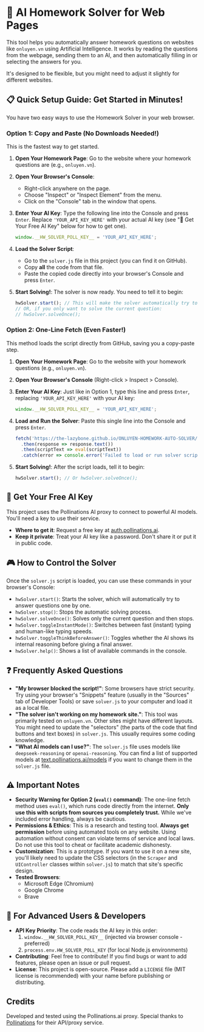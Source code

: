 # 🚀 AI Homework Solver for Web Pages

This tool helps you automatically answer homework questions on websites like `onluyen.vn` using Artificial Intelligence. It works by reading the questions from the webpage, sending them to an AI, and then automatically filling in or selecting the answers for you.

It's designed to be flexible, but you might need to adjust it slightly for different websites.

## 📋 Quick Setup Guide: Get Started in Minutes!

You have two easy ways to use the Homework Solver in your web browser.

### Option 1: Copy and Paste (No Downloads Needed!)

This is the fastest way to get started.

1.  **Open Your Homework Page**: Go to the website where your homework questions are (e.g., `onluyen.vn`).
2.  **Open Your Browser's Console**:
    *   Right-click anywhere on the page.
    *   Choose "Inspect" or "Inspect Element" from the menu.
    *   Click on the "Console" tab in the window that opens.
3.  **Enter Your AI Key**: Type the following line into the Console and press `Enter`. Replace `'YOUR_API_KEY_HERE'` with your actual AI key (see "🔑 Get Your Free AI Key" below for how to get one).

    ```js
    window.__HW_SOLVER_POLL_KEY__ = 'YOUR_API_KEY_HERE';
    ```

4.  **Load the Solver Script**:
    *   Go to the `solver.js` file in this project (you can find it on GitHub).
    *   Copy **all** the code from that file.
    *   Paste the copied code directly into your browser's Console and press `Enter`.
5.  **Start Solving!**: The solver is now ready. You need to tell it to begin:

    ```js
    hwSolver.start(); // This will make the solver automatically try to answer questions one by one.
    // OR, if you only want to solve the current question:
    // hwSolver.solveOnce();
    ```

### Option 2: One-Line Fetch (Even Faster!)

This method loads the script directly from GitHub, saving you a copy-paste step.

1.  **Open Your Homework Page**: Go to the website with your homework questions (e.g., `onluyen.vn`).
2.  **Open Your Browser's Console** (Right-click > Inspect > Console).
3.  **Enter Your AI Key**: Just like in Option 1, type this line and press `Enter`, replacing `'YOUR_API_KEY_HERE'` with your AI key:

    ```js
    window.__HW_SOLVER_POLL_KEY__ = 'YOUR_API_KEY_HERE';
    ```

4.  **Load and Run the Solver**: Paste this single line into the Console and press `Enter`.

    ```js
    fetch('https://the-lazybone.github.io/ONLUYEN-HOMEWORK-AUTO-SOLVER/solver.js')
      .then(response => response.text())
      .then(scriptText => eval(scriptText))
      .catch(error => console.error('Failed to load or run solver script:', error));
    ```

5.  **Start Solving!**: After the script loads, tell it to begin:

    ```js
    hwSolver.start(); // Or hwSolver.solveOnce();
    ```

## 🔑 Get Your Free AI Key

This project uses the Pollinations AI proxy to connect to powerful AI models. You'll need a key to use their service.

*   **Where to get it**: Request a free key at [auth.pollinations.ai](https://auth.pollinations.ai).
*   **Keep it private**: Treat your AI key like a password. Don't share it or put it in public code.

## 🎮 How to Control the Solver

Once the `solver.js` script is loaded, you can use these commands in your browser's Console:

*   `hwSolver.start()`: Starts the solver, which will automatically try to answer questions one by one.
*   `hwSolver.stop()`: Stops the automatic solving process.
*   `hwSolver.solveOnce()`: Solves only the current question and then stops.
*   `hwSolver.toggleInstantMode()`: Switches between fast (instant) typing and human-like typing speeds.
*   `hwSolver.toggleThinkBeforeAnswer()`: Toggles whether the AI shows its internal reasoning before giving a final answer.
*   `hwSolver.help()`: Shows a list of available commands in the console.

## ❓ Frequently Asked Questions

*   **"My browser blocked the script!"**: Some browsers have strict security. Try using your browser's "Snippets" feature (usually in the "Sources" tab of Developer Tools) or save `solver.js` to your computer and load it as a local file.
*   **"The solver isn't working on my homework site."**: This tool was primarily tested on `onluyen.vn`. Other sites might have different layouts. You might need to update the "selectors" (the parts of the code that find buttons and text boxes) in `solver.js`. This usually requires some coding knowledge.
*   **"What AI models can I use?"**: The `solver.js` file uses models like `deepseek-reasoning` or `openai-reasoning`. You can find a list of supported models at [text.pollinations.ai/models](https://text.pollinations.ai/models) if you want to change them in the `solver.js` file.

## ⚠️ Important Notes

*   **Security Warning for Option 2 (`eval()` command)**: The one-line fetch method uses `eval()`, which runs code directly from the internet. **Only use this with scripts from sources you completely trust.** While we've included error handling, always be cautious.
*   **Permissions & Ethics**: This is a research and testing tool. **Always get permission** before using automated tools on any website. Using automation without consent can violate terms of service and local laws. Do not use this tool to cheat or facilitate academic dishonesty.
*   **Customization**: This is a prototype. If you want to use it on a new site, you'll likely need to update the CSS selectors (in the `Scraper` and `UIController` classes within `solver.js`) to match that site's specific design.
*   **Tested Browsers**:
    *   Microsoft Edge (Chromium)
    *   Google Chrome
    *   Brave

## 🔧 For Advanced Users & Developers

*   **API Key Priority**: The code reads the AI key in this order:
    1.  `window.__HW_SOLVER_POLL_KEY__` (injected via browser console - preferred)
    2.  `process.env.HW_SOLVER_POLL_KEY` (for local Node.js environments)
*   **Contributing**: Feel free to contribute! If you find bugs or want to add features, please open an issue or pull request.
*   **License**: This project is open-source. Please add a `LICENSE` file (MIT license is recommended) with your name before publishing or distributing.

## Credits

Developed and tested using the Pollinations.ai proxy. Special thanks to [Pollinations](https://pollinations.ai) for their API/proxy service.
